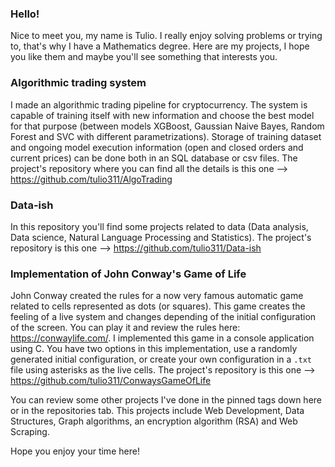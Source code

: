 ### Hello!

Nice to meet you, my name is Tulio. I really enjoy solving problems or trying to, that's why I have a Mathematics degree. Here are my projects, I hope you like them and maybe you'll see something that interests you.

### Algorithmic trading system

I made an algorithmic trading pipeline for cryptocurrency. The system is capable of training itself with new information and choose the best model for that purpose (between models XGBoost, Gaussian Naive Bayes, Random Forest and SVC with different parametrizations). Storage of training dataset and ongoing model execution information (open and closed orders and current prices) can be done both in an SQL database or csv files. The project's repository where you can find all the details is this one --> https://github.com/tulio311/AlgoTrading

### Data-ish

In this repository you'll find some projects related to data (Data analysis, Data science, Natural Language Processing and Statistics). The project's repository is this one --> https://github.com/tulio311/Data-ish

### Implementation of John Conway's Game of Life

John Conway created the rules for a now very famous automatic game related to cells represented as dots (or squares). This game creates the feeling of a live system and changes depending of the initial configuration of the screen. You can play it and review the rules here: https://conwaylife.com/. I implemented this game in a console application using C. You have two options in this implementation, use a randomly generated initial configuration, or create your own configuration in a `.txt` file using asterisks as the live cells. The project's repository is this one --> https://github.com/tulio311/ConwaysGameOfLife

You can review some other projects I've done in the pinned tags down here or in the repositories tab. This projects include Web Development, Data Structures, Graph algorithms, an encryption algorithm (RSA) and Web Scraping. 

Hope you enjoy your time here!

 















<!--
**tulio311/tulio311** is a ✨ _special_ ✨ repository because its `README.md` (this file) appears on your GitHub profile.

Here are some ideas to get you started:

- 🔭 I’m currently working on ...
- 🌱 I’m currently learning ...
- 👯 I’m looking to collaborate on ...
- 🤔 I’m looking for help with ...
- 💬 Ask me about ...
- 📫 How to reach me: ...
- 😄 Pronouns: ...
- ⚡ Fun fact: ...
-->
